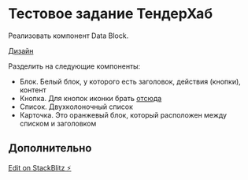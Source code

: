 # Тестовое задание ТендерХаб

Реализовать компонент Data Block.

[Дизайн](https://www.figma.com/file/YXy9KVJWcqXu2XWVE7ENvV/th-front-test-1?node-id=0%3A1)

Разделить на следующие компоненты:

* Блок. Белый блок, у которого есть заголовок, действия (кнопки), контент
* Кнопка. Для кнопок иконки брать [отсюда](https://www.carbondesignsystem.com/guidelines/icons/library/)
* Список. Двухколоночный список
* Карточка. Это оранжевый блок, который расположен между списком и заголовком

## Дополнительно

[Edit on StackBlitz ⚡️](https://stackblitz.com/edit/angular-ivy-y8of9v)

